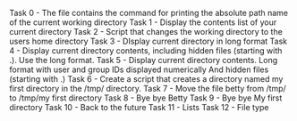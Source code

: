 Task 0 - The file contains the command for printing the absolute path name of the current working directory
Task 1 - Display the contents list of your current directory
Task 2 - Script that changes the working directory to the users home directory
Task 3 - DIsplay current directory in long format
Task 4 - Display current directory contents, including hidden files (starting with .). Use the long format.
Task 5 - Display current directory contents.
Long format
with user and group IDs displayed numerically
And hidden files (starting with .)
Task 6 - Create a script that creates a directory named my first directory in the /tmp/ directory.
Task 7 - Move the file betty from /tmp/ to /tmp/my first directory
Task 8 - Bye bye Betty
Task 9 - Bye bye My first directory
Task 10 - Back to the future
Task 11 - Lists
Task 12 - File type
